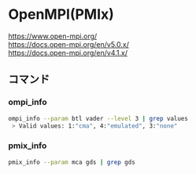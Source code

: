# OpenMPI(PMIx)
https://www.open-mpi.org/<br>
https://docs.open-mpi.org/en/v5.0.x/<br>
https://docs.open-mpi.org/en/v4.1.x/
## コマンド
### ompi_info
~~~sh
ompi_info --param btl vader --level 3 | grep values
 > Valid values: 1:"cma", 4:"emulated", 3:"none"
~~~
### pmix_info
~~~sh
pmix_info --param mca gds | grep gds
~~~